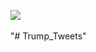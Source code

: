 ![](https://komarev.com/ghpvc/?username=gilzeevi25&color=yellow&label=Repo+Views)<br><br>
"# Trump_Tweets" 
